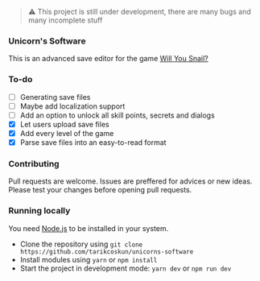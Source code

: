 > ⚠️ This project is still under development, there are many bugs and many incomplete stuff

### Unicorn's Software

This is an advanced save editor for the game [Will You Snail?](https://store.steampowered.com/app/1115050/Will_You_Snail)

### To-do

- [ ] Generating save files
- [ ] Maybe add localization support
- [ ] Add an option to unlock all skill points, secrets and dialogs
- [x] Let users upload save files
- [x] Add every level of the game
- [x] Parse save files into an easy-to-read format

### Contributing

Pull requests are welcome. Issues are preffered for advices or new ideas. Please test your changes before opening pull requests.

### Running locally

You need [Node.js](https://nodejs.org/en/download) to be installed in your system.

- Clone the repository using `git clone https://github.com/tarikcoskun/unicorns-software`
- Install modules using `yarn` or `npm install`
- Start the project in development mode: `yarn dev` or `npm run dev`